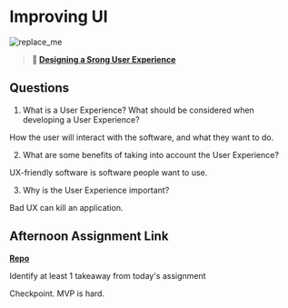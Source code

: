 # Improving UI

![replace_me](https://codeworks.blob.core.windows.net/public/assets/img/illustrations/placeholder.svg)

> **📖 [Designing a Srong User Experience](https://codeworksacademy.com/fs-student-guide/resources/wk7/03-Creating-Good-UX)**

## Questions

1. What is a User Experience? What should be considered when developing a User Experience?

How the user will interact with the software, and what they want to do.

2. What are some benefits of taking into account the User Experience?

UX-friendly software is software people want to use.

3. Why is the User Experience important?

Bad UX can kill an application.

## Afternoon Assignment Link

**[Repo](https://github.com/Annikyet/<ASSIGNMENT_REPO>)**

Identify at least 1 takeaway from today's assignment

Checkpoint. MVP is hard.